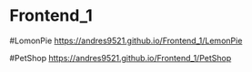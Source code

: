 # Frontend_1

#LomonPie
https://andres9521.github.io/Frontend_1/LemonPie

#PetShop
https://andres9521.github.io/Frontend_1/PetShop
